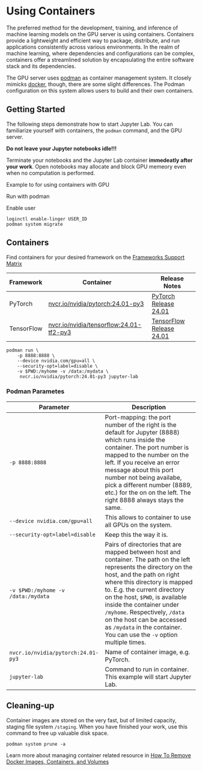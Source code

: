 # Using Containers

The preferred method for the development, training, and inference of machine learning models on the GPU server is using containers. Containers provide a lightweight and efficient way to package, distribute, and run applications consistently across various environments. In the realm of machine learning, where dependencies and configurations can be complex, containers offer a streamlined solution by encapsulating the entire software stack and its dependencies. 

The GPU server uses [podman](https://docs.podman.io/en/latest/index.html) as container management system. It closely mimicks [docker](https://www.docker.com/), though, there are some slight differences. The Podman configuration on this system allows users to build and their own containers.


<!-- 1. Build your own container with `Dockerfile`
2. Launch application in container
3. Cleaning up -->


## Getting Started
The following steps demonstrate how to start Jupyter Lab. You can familiarize yourself with containers, the `podman` command, and the GPU server.

**Do not leave your Jupyter notebooks idle!!!**

Terminate your notebooks and the Jupyter Lab container **immedeatly after your work**.
Open notebooks may allocate and block GPU memeory even when no computation is performed.




Example to for using containers with GPU

Run with podman

Enable user
```
loginctl enable-linger USER_ID
podman system migrate
```

## Containers
Find containers for your desired framework on the [Frameworks Support Matrix](https://docs.nvidia.com/deeplearning/frameworks/support-matrix/index.html)

| Framework | Container | Release Notes |
|--|--|--|
| PyTorch | [nvcr.io/nvidia/pytorch:24.01-py3](https://catalog.ngc.nvidia.com/orgs/nvidia/containers/pytorch) | [PyTorch Release 24.01](https://docs.nvidia.com/deeplearning/frameworks/pytorch-release-notes/rel-24-01.html#rel-24-01)
| TensorFlow | [nvcr.io/nvidia/tensorflow:24.01-tf2-py3](https://catalog.ngc.nvidia.com/orgs/nvidia/containers/tensorflow) | [TensorFlow Release 24.01](https://docs.nvidia.com/deeplearning/frameworks/tensorflow-release-notes/rel-24-01.html#rel-24-01)



```
podman run \
	-p 8888:8888 \
	--device nvidia.com/gpu=all \
	--security-opt=label=disable \
	-v $PWD:/myhome -v /data:/mydata \
	 nvcr.io/nvidia/pytorch:24.01-py3 jupyter-lab
```

###  Podman Parametes

| Parameter | Description |
|--------|-------------|
| `-p 8888:8888` | Port-mapping: the port number of the right is the default for Jupyter (8888) which runs inside the container. The port number is  mapped to the number on the left. If you receive an error message about this port number not being availabe, pick a different number (8889, etc.) for the on on the left. The right 8888 always stays the same. |
| `--device nvidia.com/gpu=all` | This allows to container to use all GPUs on the system. |
| `--security-opt=label=disable` | Keep this the way it is.|
| `-v $PWD:/myhome -v /data:/mydata` | Pairs of directories that are mapped between host and container. The path on the left represents the directory on the host, and the path on right where this directory is mapped to. E.g. the current directory on the host, `$PWD`, is available inside the container under `/myhome`. Respectively, `/data` on the host can be accessed as `/mydata` in the container. You can use the `-v` option multiple times.|
| `nvcr.io/nvidia/pytorch:24.01-py3` | Name of container image, e.g. PyTorch. |
| `jupyter-lab` | Command to run in container. This example will start Jupyter Lab. |



## Cleaning-up
Container images are stored on the very fast, but of limited capacity, staging file system `/staging`. When you have finished your work, use this command to free up valuable disk space.
```
podman system prune -a
```

Learn more about managing container related resource in [How To Remove Docker Images, Containers, and Volumes](https://www.digitalocean.com/community/tutorials/how-to-remove-docker-images-containers-and-volumes)